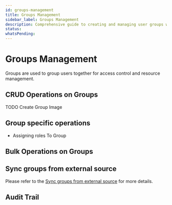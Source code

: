 ```yaml
---
id: groups-management
title: Groups Management
sidebar_label: Groups Management
description: Comprehensive guide to creating and managing user groups within the platform
status: 
whatsPending: 
---
```


# Groups Management

Groups are used to group users together for access control and resource management.

## CRUD Operations on Groups

TODO Create Group Image



## Group specific operations

* Assigning roles To Group


## Bulk Operations on Groups

## Sync groups from external source

Please refer to the [Sync groups from external source](./sync-groups) for more details.

## Audit Trail


